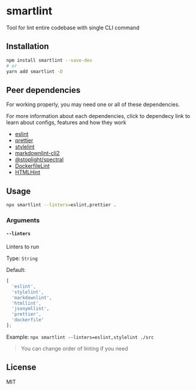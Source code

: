 # smartlint

Tool for lint entire codebase with single CLI command

## Installation

```bash
npm install smartlint --save-dev
# or
yarn add smartlint -D
```

## Peer dependencies

For working properly, you may need one or all of these dependencies.

For more information about each dependencies,
click to dependecy link to learn about configs,
features and how they work

- [eslint](http://eslint.org)
- [prettier](https://prettier.io)
- [stylelint](https://stylelint.io)
- [markdownlint-cli2](https://github.com/DavidAnson/markdownlint-cli2)
- [@stoplight/spectral](https://github.com/stoplightio/spectral)
- [DockerfileLint](https://github.com/replicatedhq/dockerfilelint)
- [HTMLHint](https://github.com/htmlhint/HTMLHint)

## Usage

```bash
npx smartlint --linters=eslint,prettier .
```

### Arguments

#### `--linters`

Linters to run

Type: `String`

Default:

```js
[
  'eslint',
  'stylelint',
  'markdownlint',
  'htmllint',
  'jsonymllint',
  'prettier',
  'dockerfile'
];
```

Example: `npx smartlint --linters=eslint,stylelint ./src`

> You can change order of linting if you need

## License

MIT
